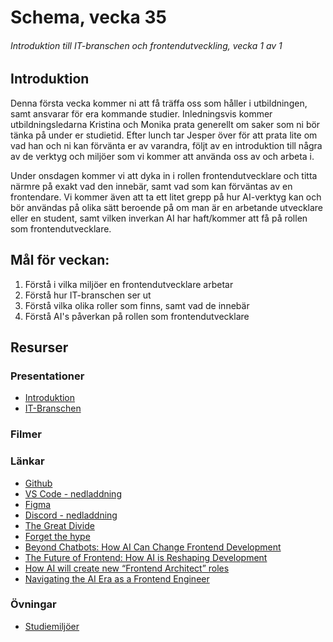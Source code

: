 # Schema, vecka 35
###### Introduktion till IT-branschen och frontendutveckling, vecka 1 av 1

## Introduktion

Denna första vecka kommer ni att få träffa oss som håller i utbildningen, samt ansvarar för era kommande studier. Inledningsvis kommer utbildningsledarna Kristina och Monika prata generellt om saker som ni bör tänka på under er studietid. Efter lunch tar Jesper över för att prata lite om vad han och ni kan förvänta er av varandra, följt av en introduktion till några av de verktyg och miljöer som vi kommer att använda oss av och arbeta i.

Under onsdagen kommer vi att dyka in i rollen frontendutvecklare och titta närmre på exakt vad den innebär, samt vad som kan förväntas av en frontendare. Vi kommer även att ta ett litet grepp på hur AI-verktyg kan och bör användas på olika sätt beroende på om man är en arbetande utvecklare eller en student, samt vilken inverkan AI har haft/kommer att få på rollen som frontendutvecklare. 

## Mål för veckan:
1. Förstå i vilka miljöer en frontendutvecklare arbetar
2. Förstå hur IT-branschen ser ut
3. Förstå vilka olika roller som finns, samt vad de innebär
4. Förstå AI's påverkan på rollen som frontendutvecklare

## Resurser

### Presentationer
* [Introduktion](https://docs.google.com/presentation/d/1gDjGeHlczRU2ChuLygm1veUyYRPUAo6M/edit?usp=sharing&ouid=117251319654116712560&rtpof=true&sd=true)
* [IT-Branschen](https://docs.google.com/presentation/d/1olN2MqPulc4kuTJSOmTe1HyLlQStY4N3/edit?usp=sharing&ouid=117251319654116712560&rtpof=true&sd=true)

### Filmer

### Länkar
* [Github](https://github.com/)
* [VS Code - nedladdning](https://code.visualstudio.com/download)
* [Figma](https://www.figma.com/)
* [Discord - nedladdning](https://discord.com/download)
* [The Great Divide](https://css-tricks.com/the-great-divide/)
* [Forget the hype](https://medium.com/mop-developers/forget-the-hype-ai-isnt-taking-your-coding-job-9047f2d16171)
* [Beyond Chatbots: How AI Can Change Frontend Development](https://thenewstack.io/beyond-chatbots-how-ai-can-change-frontend-development/)
* [The Future of Frontend: How AI is Reshaping Development](https://medium.com/@bhaveshchoudhary193/the-future-of-frontend-how-ai-is-reshaping-development-d0af68200afc)
* [How AI will create new “Frontend Architect” roles](https://dev.to/gruszdev/the-rise-of-the-frontend-architect-how-ai-is-merging-design-and-development-3pml)
* [Navigating the AI Era as a Frontend Engineer](https://medium.com/@dudhatrayashraj/navigating-the-ai-era-as-a-frontend-engineer-86e293295360)

### Övningar
* [Studiemiljöer](https://github.com/fu-intro-fe25/exercise-study-environment-setup)




